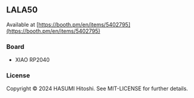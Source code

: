 ## LALA50

Available at [https://booth.pm/en/items/5402795](https://booth.pm/en/items/5402795)

### Board

- XIAO RP2040

### License

Copyright © 2024 HASUMI Hitoshi. See MIT-LICENSE for further details.

